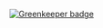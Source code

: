 
[![Greenkeeper badge](https://badges.greenkeeper.io/vinicius73/vue-starter-gulp.svg)](https://greenkeeper.io/)

